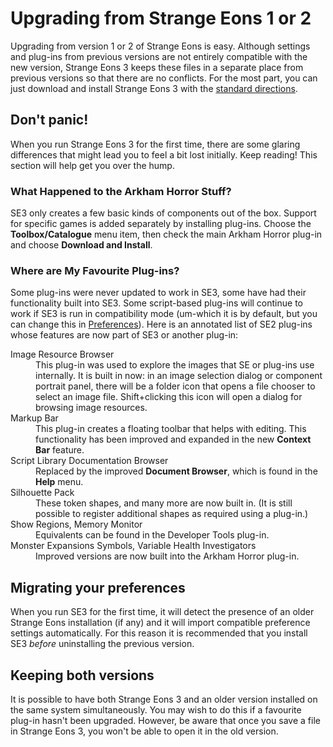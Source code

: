 # Upgrading from Strange Eons 1 or 2

Upgrading from version 1 or 2 of Strange Eons is easy. Although settings and plug-ins from previous versions are not entirely compatible with the new version, Strange Eons 3 keeps these files in a separate place from previous versions so that there are no conflicts. For the most part, you can just download and install Strange Eons 3 with the [standard directions](um-getting-started.md).

## Don't panic!

When you run Strange Eons 3 for the first time, there are some glaring differences that might lead you to feel a bit lost initially. Keep reading! This section will help get you over the hump.

### What Happened to the Arkham Horror Stuff?

SE3 only creates a few basic kinds of components out of the box. Support for specific games is added separately by installing plug-ins. Choose the **Toolbox/Catalogue** menu item, then check the main Arkham Horror plug-in and choose **Download and Install**.

### Where are My Favourite Plug-ins?

Some plug-ins were never updated to work in SE3, some have had their functionality built into SE3. Some script-based plug-ins will continue to work if SE3 is run in compatibility mode (um-which it is by default, but you can change this in [Preferences](um-ui-preferences.md)). Here is an annotated list of SE2 plug-ins whose features are now part of SE3 or another plug-in:

<dl>
<dt>Image Resource Browser</dt>
<dd>This plug-in was used to explore the images that SE or plug-ins use internally. It is built in now: in an image selection dialog or component portrait panel, there will be a folder icon that opens a file chooser to select an image file. Shift+clicking this icon will open a dialog for browsing image resources.</dd>   <dt>Markup Bar</dt>
<dd>This plug-in creates a floating toolbar that helps with editing. This functionality has been improved and expanded in the new <strong>Context Bar</strong> feature.</dd>
<dt>Script Library Documentation Browser</dt>
<dd>Replaced by the improved <strong>Document Browser</strong>, which is found in the <strong>Help</strong> menu.</dd>
<dt>Silhouette Pack</dt>
<dd>These token shapes, and many more are now built in. (It is still possible to register additional shapes as required using a plug-in.)</dd>
<dt>Show Regions, Memory Monitor</dt>
<dd>Equivalents can be found in the Developer Tools plug-in.</dd>
<dt>Monster Expansions Symbols, Variable Health Investigators</dt>
<dd>Improved versions are now built into the Arkham Horror plug-in.</dd>
</dl>

## Migrating your preferences

When you run SE3 for the first time, it will detect the presence of an older Strange Eons installation (if any) and it will import compatible preference settings automatically. For this reason it is recommended that you install SE3 *before* uninstalling the previous version.

## Keeping both versions

It is possible to have both Strange Eons 3 and an older version installed on the same system simultaneously. You may wish to do this if a favourite plug-in hasn't been upgraded. However, be aware that once you save a file in Strange Eons 3, you won't be able to open it in the old version.